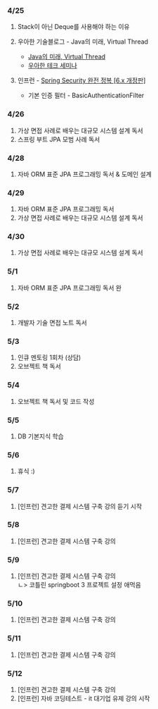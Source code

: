 ### 4/25

1. Stack이 아닌 Deque를 사용해야 하는 이유
2. 우아한 기술블로그 - Java의 미래, Virtual Thread

   - [Java의 미래, Virtual Thread](https://techblog.woowahan.com/15398/)
   - [우아한 테크 세미나](https://www.youtube.com/watch?v=BZMZIM-n4C0)

3. 인프런 - [Spring Security 완전 정복 [6.x 개정판]](https://www.inflearn.com/course/%EC%8A%A4%ED%94%84%EB%A7%81-%EC%8B%9C%ED%81%90%EB%A6%AC%ED%8B%B0-%EC%99%84%EC%A0%84%EC%A0%95%EB%B3%B5/dashboard)
   - 기본 인증 필터 - BasicAuthenticationFilter

### 4/26

1. 가상 면접 사례로 배우는 대규모 시스템 설계 독서
2. 스프링 부트 JPA 모범 사례 독서

### 4/28

1. 자바 ORM 표준 JPA 프로그래밍 독서 & 도메인 설계

### 4/29

1. 자바 ORM 표준 JPA 프로그래밍 독서
2. 가상 면접 사례로 배우는 대규모 시스템 설계 독서

### 4/30

1. 가상 면접 사례로 배우는 대규모 시스템 설계 독서

### 5/1

1. 자바 ORM 표준 JPA 프로그래밍 독서 완

### 5/2

1. 개발자 기술 면접 노트 독서

### 5/3

1. 인큐 멘토링 1회차 (상담)
2. 오브젝트 책 독서

### 5/4

1. 오브젝트 책 독서 및 코드 작성

### 5/5

1. DB 기본지식 학습

### 5/6

1. 휴식 :)

### 5/7

1. [인프런] 견고한 결제 시스템 구축 강의 듣기 시작

### 5/8

1. [인프런] 견고한 결제 시스템 구축 강의

### 5/9

1. [인프런] 견고한 결제 시스템 구축 강의  
   ㄴ> 코틀린 springboot 3 프로젝트 설정 애먹음

### 5/10

1. [인프런] 견고한 결제 시스템 구축 강의

### 5/11

1. [인프런] 견고한 결제 시스템 구축 강의

### 5/12

1. [인프런] 견고한 결제 시스템 구축 강의
2. [인프런] 자바 코딩테스트 - it 대기업 유제 강의 시작
